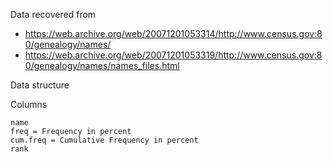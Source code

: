 
Data recovered from

- https://web.archive.org/web/20071201053314/http://www.census.gov:80/genealogy/names/
- https://web.archive.org/web/20071201053319/http://www.census.gov:80/genealogy/names/names_files.html

Data structure

Columns

```
name
freq = Frequency in percent  
cum.freq = Cumulative Frequency in percent
rank
```


